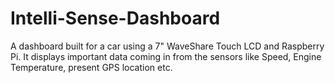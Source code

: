 # Intelli-Sense-Dashboard
A dashboard built for a car using a 7" WaveShare Touch LCD and Raspberry Pi. It displays important data coming in from the sensors like Speed, Engine Temperature, present GPS location etc.
